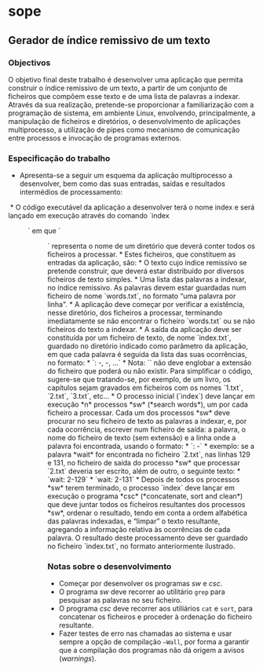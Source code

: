 # sope

## Gerador de índice remissivo de um texto

### Objectivos

O objetivo final deste trabalho é desenvolver uma aplicação que permita construir o índice remissivo de um texto, a partir de um conjunto de ficheiros que compõem esse texto e de uma lista de palavras a indexar. Através da sua realização, pretende-se proporcionar a familiarização com a programação de sistema, em ambiente Linux, envolvendo, principalmente, a manipulação de ficheiros e diretórios, o desenvolvimento de aplicações multiprocesso, a utilização de pipes como mecanismo de comunicação entre processos e invocação de programas externos.

### Especificação do trabalho

* Apresenta-se a seguir um esquema da aplicação multiprocesso a desenvolver, bem como das suas entradas, saídas e resultados intermédios de processamento:
<img missing>
*  O código executável da aplicação a desenvolver terá o nome index e será lançado em execução através do comando `index <dir>` em que `<dir>` representa o nome de um diretório que deverá conter todos os ficheiros a processar.
*  Estes ficheiros, que constituem as entradas da aplicação, são:
  * O texto cujo índice remissivo se pretende construir, que deverá estar distribuído por diversos ficheiros de texto simples.
  * Uma lista das palavras a indexar, no índice remissivo. As palavras devem estar guardadas num ficheiro de nome `words.txt`, no formato “uma palavra por linha".
* A aplicação deve começar por verificar a existência, nesse diretório, dos ficheiros a processar, terminando imediatamente se não encontrar o ficheiro `words.txt` ou se não ficheiros do texto a indexar.
* A saída da aplicação deve ser constituída por um ficheiro de texto, de nome `index.txt`, guardado no diretório indicado como parâmetro da aplicação, em que cada palavra é seguida da lista das suas ocorrências, no formato:
  * `<palavra>: <ficheiro>-<linha>, <ficheiro>-<linha>, ...`
  *  Nota: `<ficheiro>` não deve englobar a extensão do ficheiro que poderá ou não existir. Para simplificar o código, sugere-se que tratando-se, por exemplo, de um livro, os capítulos sejam gravados em ficheiros com os nomes `1.txt`, `2.txt`, `3.txt`, etc...
* O processo inicial (`index`) deve lançar em execução *n* processos *sw* (*search words*), um por cada ficheiro a processar. Cada um dos processos *sw* deve procurar no seu ficheiro de texto as palavras a indexar, e, por cada ocorrência, escrever num ficheiro de saída: a palavra, o nome do ficheiro de texto (sem extensão) e a linha onde a palavra foi encontrada, usando o formato:
  * `<palavra>: <ficheiro>-<linha>`
  * exemplo: se a palavra *wait* for encontrada no ficheiro `2.txt`, nas linhas 129 e 131, no ficheiro de saída do processo *sw* que processar `2.txt` deveria ser escrito, além de outro, o seguinte texto:
  * `wait: 2-129`
  * `wait: 2-131`
*  Depois de todos os processos *sw* terem terminado, o processo `index` deve lançar em execução o programa *csc* (*concatenate, sort and clean*) que deve juntar todos os ficheiros resultantes dos processos *sw*, ordenar o resultado, tendo em conta a ordem alfabética das palavras indexadas, e “limpar” o texto resultante, agregando a informação relativa às ocorrências de cada palavra. O resultado deste processamento deve ser guardado no ficheiro `index.txt`, no formato anteriormente ilustrado. 

### Notas sobre o desenvolvimento

* Começar por desenvolver os programas *sw* e *csc*.
* O programa *sw* deve recorrer ao utilitário `grep` para pesquisar as palavras no seu ficheiro.
* O programa *csc* deve recorrer aos utiliários `cat` e `sort`, para concatenar os ficheiros e proceder à ordenação do ficheiro resultante.
* Fazer testes de erro nas chamadas ao sistema e usar sempre a opção de compilação `–Wall`, por forma a garantir que a compilação dos programas não dá origem a avisos (*warnings*). 
